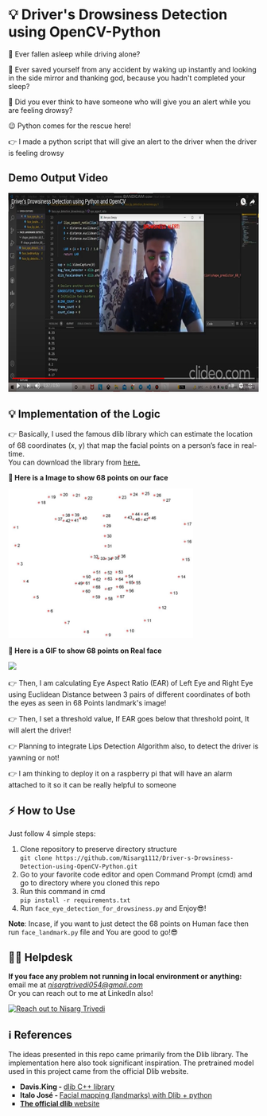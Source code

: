 # 💡 Driver's Drowsiness Detection using OpenCV-Python

🤔 Ever fallen asleep while driving alone? 

🤔 Ever saved yourself from any accident by waking up instantly and looking in the side mirror and thanking god, because you hadn't completed your sleep?

🤔 Did you ever think to have someone who will give you an alert while you are feeling drowsy?

😉 Python comes for the rescue here!

👉 I made a python script that will give an alert to the driver when the driver is feeling drowsy


## Demo Output Video

<a href="http://www.youtube.com/watch?feature=player_embedded&v=hsEUkFkJJy0
" target="_blank"><img src="assets/youtube_thumbnail.png" alt="Driver's Drowsiness Detection" title="Watch On Youtube" height=400px></a>

## 💡 Implementation of the Logic

👉 Basically, I used the famous dlib library which can estimate the location of 68 coordinates (x, y) that map the facial points on a person’s face in real-time.<br>
You can download the library from <a href="https://github.com/Nisarg1112/Driver-s-Drowsiness-Detection-using-OpenCV-Python/tree/main/shape_predictor_68_face_landmarks.dat">here.</a>

**📸 Here is a Image to show 68 points on our face**

<img src="assets/68_landmark.jpeg" height=300px><br>

**🎥 Here is a GIF to show 68 points on Real face**

<img src="assets/68_points_gif.gif" height=300px><br>


👉 Then, I am calculating Eye Aspect Ratio (EAR) of Left Eye and Right Eye using Euclidean Distance between 3 pairs of different coordinates of both the eyes as seen in 68 Points landmark's image!

👉 Then, I set a threshold value, If EAR goes below that threshold point, It will alert the driver!

👉 Planning to integrate Lips Detection Algorithm also, to detect the driver is yawning or not!

👉 I am thinking to deploy it on a raspberry pi that will have an alarm attached to it so it can be really helpful to someone

## ⚡️ How to Use

Just follow 4 simple steps:

1. Clone repository to preserve directory structure<br>
`git clone https://github.com/Nisarg1112/Driver-s-Drowsiness-Detection-using-OpenCV-Python.git`
2. Go to your favorite code editor and open Command Prompt (cmd) amd go to directory where you cloned this repo
3. Run this command in cmd<br>
   `pip install -r requirements.txt`
4. Run `face_eye_detection_for_drowsiness.py` and Enjoy😎!
   
**Note**: Incase, if you want to just detect the 68 points on Human face then run `face_landmark.py` file and You are good to go!😎

## 🙋‍♂️ Helpdesk

**If you face any problem not running in local environment or anything:** email me at *nisargtrivedi054@gmail.com*
<br>
Or you can reach out to me at LinkedIn also!<br>

<a href="https://www.linkedin.com/in/nisargtrivedi1112"><img src="https://img.shields.io/badge/LinkedIn-0077B5?style=for-the-badge&logo=linkedin&logoColor=white" title="Reach out to Nisarg Trivedi"></a>

## ℹ References

The ideas presented in this repo came primarily from the Dlib library. The implementation here also took significant inspiration. The pretrained model used in this project came from the official Dlib website.

<ul type='square'>
  <li><strong>Davis.King - </strong><a href='https://github.com/davisking/dlib'>dlib C++ library</a></li>
  <li><strong>Italo José - </strong><a href='https://towardsdatascience.com/facial-mapping-landmarks-with-dlib-python-160abcf7d672'>Facial mapping (landmarks) with Dlib + python</a></li>
  <li><a href='https://pjreddie.com/darknet/yolo/'><strong>The official dlib </strong><a href='http://dlib.net/'>website</a></a></li>
</ul>



